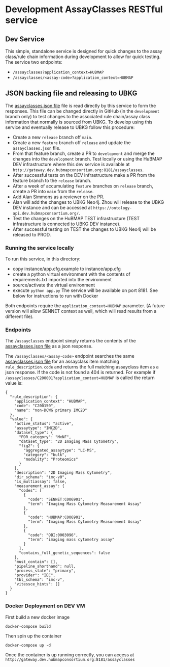 # Development AssayClasses RESTful service

## Dev Service
This simple, standalone service is designed for quick changes to the assay class/rule chain information during development to allow for quick testing. The service two endpoints:
  - `/assayclasses?application_context=HUBMAP`
  - `/assayclasses/<assay-code>?application_context=HUBMAP`

## JSON backing file and releasing to UBKG
The [assayclasses.json file](https://github.com/x-atlas-consortia/dev-assay-class-api/blob/development/assayclasses.json) file is read directly by this service to form the responses. This file can be changed directly in GitHub (in the `development` branch only) to test changes to the associated rule chain/assay class information that normally is sourced from UBKG. To develop using this service and eventually release to UBKG follow this procedure:
- Create a new `release` branch off `main`.
- Create a new `feature` branch off `release` and update the `assayclasses.json` file.
- From that feature branch, create a PR to `development` and merge the changes into the `development` branch. Test locally or using the HuBMAP DEV infrastructure where this dev service is available at  `http://gateway.dev.hubmapconsortium.org:8181/assayclasses`.
- After successful tests on the DEV infrastructure make a PR from the feature branch to the `release` branch.
- After a week of accumulating `feature` branches on `release` branch, create a PR into `main` from the `release`.
- Add Alan Simmons as a reviewer on the PR.
- Alan will add the changes to UBKG Neo4j. Zhou will release to the UBKG DEV instance and can be accessed at `https://ontology-api.dev.hubmapconsortium.org/`.
- Test the changes on the HuBMAP TEST infrastructure (TEST infrastructure is connected to UBKG DEV instance).
- After successful testing on TEST the changes to UBKG Neo4j will be released to PROD.


### Running the service locally
To run this service, in this directory:
  - copy instance/app.cfg.example to instance/app.cfg
  - create a python virtual environment with the contents of requirements.txt imported into the environment
  - source/activate the virtual environment
  - execute `python app.py`
The service will be available on port 8181.
See below for instructions to run with Docker


Both endpoints require the `application_context=HUBMAP` parameter.  (A future version will allow SENNET context as well, which will read results from a different file).

### Endpoints
The `/assayclasses` endpoint simply returns the contents of the [assayclasses.json file](https://github.com/x-atlas-consortia/dev-assay-class-api/blob/development/assayclasses.json) as a json response.

The `/assayclasses/<assay-code>` endpoint searches the same [assayclasses.json file](https://github.com/x-atlas-consortia/dev-assay-class-api/blob/development/assayclasses.json) for an assayclass item matching `rule_description.code` and returns the full matching assayclass item as a json response.  If the code is not found a 404 is returned. For example if `/assayclasses/C200001?application_context=HUBMAP` is called the return value is:

```
{
  "rule_description": {
    "application_context": "HUBMAP",
    "code": "C200150",
    "name": "non-DCWG primary IMC2D"
  },
  "value": {
    "active_status": "active",
    "assaytype": "IMC2D",
    "dataset_type": {
      "PDR_category": "MxNF",
      "dataset_type": "2D Imaging Mass Cytometry",
      "fig2": {
        "aggregated_assaytype": "LC-MS",
        "category": "bulk",
        "modality": "Proteomics"
      }
    },
    "description": "2D Imaging Mass Cytometry",
    "dir_schema": "imc-v0",
    "is_multiassay": false,
    "measurement_assay": {
      "codes": [
        {
          "code": "SENNET:C006901",
          "term": "Imaging Mass Cytometry Measurement Assay"
        },
        {
          "code": "HUBMAP:C006901",
          "term": "Imaging Mass Cytometry Measurement Assay"
        },
        {
          "code": "OBI:0003096",
          "term": "imaging mass cytometry assay"
        }
      ],
      "contains_full_genetic_sequences": false
    },
    "must_contain": [],
    "pipeline_shorthand": null,
    "process_state": "primary",
    "provider": "IEC",
    "tbl_schema": "imc-v",
    "vitessce_hints": []
  }
}
```

### Docker Deployment on DEV VM

First build a new docker image
```
docker-compose build
```

Then spin up the container
```
docker-compose up -d
```

Once the container is up running correctly, you can access at `http://gateway.dev.hubmapconsortium.org:8181/assayclasses`
